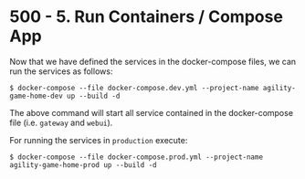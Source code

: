 # 500 - 5. Run Containers / Compose App

Now that we have defined the services in the docker-compose files, we can run the services as follows:

```
$ docker-compose --file docker-compose.dev.yml --project-name agility-game-home-dev up --build -d 
```

The above command will start all service contained in the docker-compose file (i.e. ```gateway``` and ```webui```).

For running the services in ```production``` execute:

```
$ docker-compose --file docker-compose.prod.yml --project-name agility-game-home-prod up --build -d 
```
